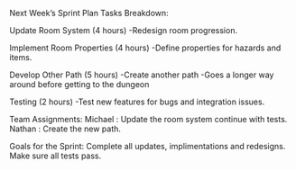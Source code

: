 Next Week’s Sprint Plan
Tasks Breakdown:

Update Room System (4 hours)
-Redesign room progression.


Implement Room Properties (4 hours)
-Define properties for hazards and items.

Develop Other Path (5 hours)
-Create another path
-Goes a longer way around before getting to the dungeon



Testing (2 hours)
-Test new features for bugs and integration issues.

Team Assignments:
Michael : Update the room system continue with tests.
Nathan  : Create the new path.

Goals for the Sprint:
Complete all updates, implimentations and redesigns.
Make sure all tests pass.
